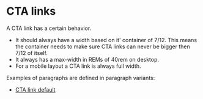 # CTA links
A CTA link has a certain behavior.

* It should always have a width based on it' container of 7/12. This means the container needs to make sure CTA links can never be bigger then 7/12 of itself.
* It always has a max-width in REMs of 40rem on desktop.
* For a mobile layout a CTA link is always full width.

Examples of paragraphs are defined in paragraph variants:

* <a href="{{path './cta-link'}}">CTA link default</a>
